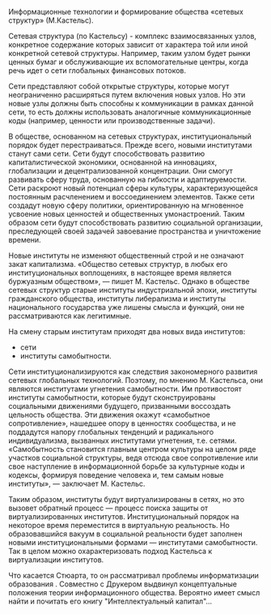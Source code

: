 Информационные технологии и формирование общества «сетевых структур» (М.Кастельс).

Сетевая структура (по Кастельсу) - комплекс взаимосвязанных узлов, конкретное содержание которых зависит от характера той или иной конкретной сетевой структуры. Например, таким узлом будет рынки ценных бумаг и обслуживающие их вспомогательные центры, когда речь идет о сети глобальных финансовых потоков.

Сети представляют собой открытые структуры, которые могут неограниченно расширяться путем включения новых узлов. Но эти новые узлы должны быть способны к коммуникации в рамках данной сети, то есть должны использовать аналогичные коммуникационные коды (например, ценности или производственные задачи).

В обществе, основанном на сетевых структурах, институциональный порядок будет перестраиваться. Прежде всего, новыми институтами станут сами сети. Сети будут способствовать развитию капиталистической экономики, основанной на инновациях, глобализации и децентрализованной концентрации. Они смогут развивать сферу труда, основанную на гибкости и адаптируемости. Сети раскроют новый потенциал сферы культуры, характеризующейся постоянным расчленением и воссоединением элементов. Также сети создадут новую сферу политики, ориентированную на мгновенное усвоение новых ценностей и общественных умонастроений. Таким образом сети будут способствовать развитию социальной организации, преследующей своей задачей завоевание пространства и уничтожение времени.

Новые институты не изменяют общественный строй и не означают закат капитализма. «Общество сетевых структур, в любых его институциональных воплощениях, в настоящее время является буржуазным обществом», — пишет М. Кастельс. Однако в обществе сетевых структур старые институты индустриальной эпохи, институты гражданского общества, институты либерализма и институты национального государства уже лишены смысла и функций, они не рассматриваются как легитимные.

На смену старым институтам приходят два новых вида институтов:
- сети
- институты самобытности.

Сети институционализируются как следствия закономерного развития сетевых глобальных технологий. Поэтому, по мнению М. Кастельса, они являются институтами угнетения самобытности. Им противостоят институты самобытности, которые будут сконструированы социальными движениями будущего, призванными воссоздать цельность общества. Эти движения окажут «самобытное сопротивление», нашедшее опору в ценностях сообщества, и не поддадутся напору глобальных тенденций и радикального индивидуализма, вызванных институтами угнетения, т.е. сетями. «Самобытность становится главным центром культуры на целом ряде участков социальной структуры, ведя отсюда свое сопротивление или свое наступление в информационной борьбе за культурные коды и кодексы, формируя поведение человека и, тем самым новые институты», — заключает М. Кастельс.

Таким образом, институты будут виртуализированы в сетях, но это вызовет обратный процесс — процесс поиска защиты от виртуализированных институтов. Институциональный порядок на некоторое время переместится в виртуальную реальность. Но образовавшийся вакуум в социальной реальности будет заполнен новыми институциональными формами — институтами самобытности. Так в целом можно охарактеризовать подход Кастельса к виртуализации институтов.

Что касается Стюарта, то он рассматривал проблемы информатизации образования . Совместно с Друкером выдвинул концептуальные положения теории информационного общества. Вероятно имеет смысл найти и почитать его книгу "Интеллектуальный капитал"…
